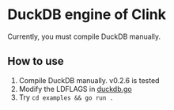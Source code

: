 # DuckDB engine of Clink

Currently, you must compile DuckDB manually.

## How to use

1. Compile DuckDB manually. v0.2.6 is tested
2. Modify the LDFLAGS in [duckdb.go](duckdb.go)
3. Try `cd examples && go run .`
